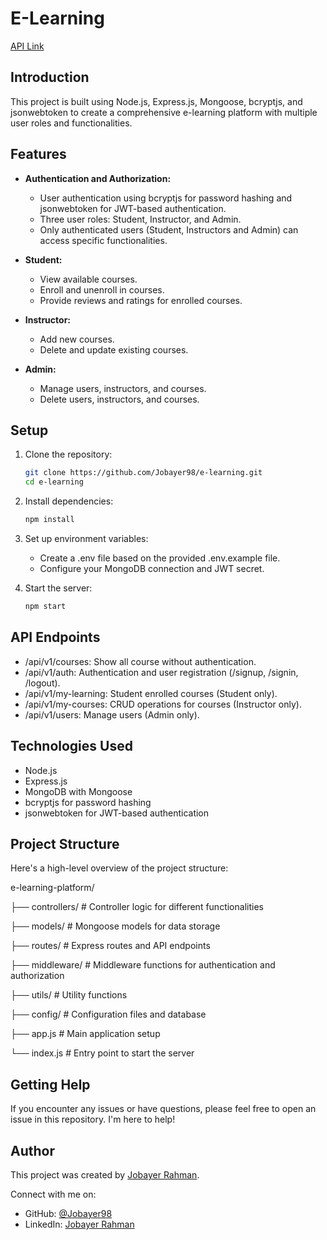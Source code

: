 # E-Learning

[API Link](https://jobayer98.github.io/e-learning/)

## Introduction
This project is built using Node.js, Express.js, Mongoose, bcryptjs, and jsonwebtoken to create a comprehensive e-learning platform with multiple user roles and functionalities.

## Features

- **Authentication and Authorization:**
  - User authentication using bcryptjs for password hashing and jsonwebtoken for JWT-based authentication.
  - Three user roles: Student, Instructor, and Admin.
  - Only authenticated users (Student, Instructors and Admin) can access specific functionalities.

- **Student:**
  - View available courses.
  - Enroll and unenroll in courses.
  - Provide reviews and ratings for enrolled courses.

- **Instructor:**
  - Add new courses.
  - Delete and update existing courses.

- **Admin:**
  - Manage users, instructors, and courses.
  - Delete users, instructors, and courses.

## Setup

1. Clone the repository:

   ```bash
   git clone https://github.com/Jobayer98/e-learning.git
   cd e-learning

2. Install dependencies:

   ```bash
   npm install
   

3. Set up environment variables:
   - Create a .env file based on the provided .env.example file.
   - Configure your MongoDB connection and JWT secret.
   
4. Start the server:

   ```bash
   npm start
   

## API Endpoints 

  - /api/v1/courses: Show all course without authentication.
  - /api/v1/auth: Authentication and user registration (/signup, /signin, /logout).
  - /api/v1/my-learning: Student enrolled courses (Student only).
  - /api/v1/my-courses: CRUD operations for courses (Instructor only).
  - /api/v1/users: Manage users (Admin only).

## Technologies Used

- Node.js
- Express.js
- MongoDB with Mongoose
- bcryptjs for password hashing
- jsonwebtoken for JWT-based authentication

## Project Structure

Here's a high-level overview of the project structure:

e-learning-platform/

├── controllers/ # Controller logic for different functionalities

├── models/ # Mongoose models for data storage

├── routes/ # Express routes and API endpoints

├── middleware/ # Middleware functions for authentication and authorization

├── utils/ # Utility functions

├── config/ # Configuration files and database

├── app.js # Main application setup

└── index.js # Entry point to start the server


## Getting Help

If you encounter any issues or have questions, please feel free to open an issue in this repository. I'm here to help!

## Author

This project was created by [Jobayer Rahman](https://github.com/Jobayer98).

Connect with me on:
- GitHub: [@Jobayer98](https://github.com/Jobayer98)
- LinkedIn: [Jobayer Rahman](https://www.linkedin.com/in/jobayer-rahman-5b0860184/)

